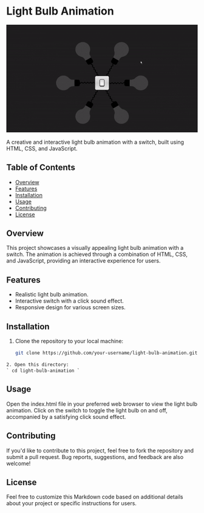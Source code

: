 # Light Bulb Animation

![Light Bulb Animation](screenshot.png)

A creative and interactive light bulb animation with a switch, built using HTML, CSS, and JavaScript.

## Table of Contents

- [Overview](#overview)
- [Features](#features)
- [Installation](#installation)
- [Usage](#usage)
- [Contributing](#contributing)
- [License](#license)

## Overview

This project showcases a visually appealing light bulb animation with a switch. The animation is achieved through a combination of HTML, CSS, and JavaScript, providing an interactive experience for users.

## Features

- Realistic light bulb animation.
- Interactive switch with a click sound effect.
- Responsive design for various screen sizes.

## Installation

1. Clone the repository to your local machine:

   ```bash
   git clone https://github.com/your-username/light-bulb-animation.git
  ```
 2. Open this directory:
` cd light-bulb-animation `
``````
## Usage 

Open the index.html file in your preferred web browser to view the light bulb animation. Click on the switch to toggle the light bulb on and off, accompanied by a satisfying click sound effect.

## Contributing

If you'd like to contribute to this project, feel free to fork the repository and submit a pull request. Bug reports, suggestions, and feedback are also welcome!

## License


Feel free to customize this Markdown code based on additional details about your project or specific instructions for users.





  
